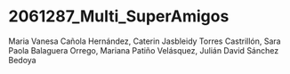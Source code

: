 # 2061287_Multi_SuperAmigos
Maria Vanesa Cañola Hernández, Caterin Jasbleidy Torres Castrillón, Sara Paola Balaguera Orrego, Mariana Patiño Velásquez, Julián David Sánchez Bedoya

